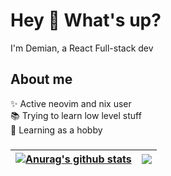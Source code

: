 # Hey 👋 What's up?

I'm Demian, a React Full-stack dev

## About me

✨&nbsp;Active neovim and nix user  
📚&nbsp;Trying to learn low level stuff  
🎨&nbsp;Learning as a hobby


###

| <a href="https://github.com/anuraghazra/github-readme-stats"><img align="center" src="https://github-readme-stats.vercel.app/api?username=Demianeen&show_icons=true&include_all_commits=true&theme=buefy&hide_border=true" alt="Anurag's github stats" /></a> | <a href="https://github.com/anuraghazra/github-readme-stats"><img align="center" src="https://github-readme-stats.vercel.app/api/top-langs/?username=Demianeen&layout=compact&theme=buefy&hide_border=true&exclude_repo=mafia-3D&hide=css,javascript&langs_count=8" /></a> |
| ------------- | ------------- |

<!-- 
<img src="https://github-readme-stats.vercel.app/api?username=demianeen&hide_title=false&hide_rank=false&show_icons=true&include_all_commits=true&count_private=true&disable_animations=false&locale=en&hide_border=false" alt="stats graph"  />
<img src="https://github-readme-stats.vercel.app/api/top-langs?username=Demianeen&locale=en&size_weight=0.8&count_weight=0.2&hide_title=false&card_width=320&langs_count=5&hide_border=false&exclude_repo=mafia-3D&hide=css,javascript" alt="languages graph"  />
-->

###
